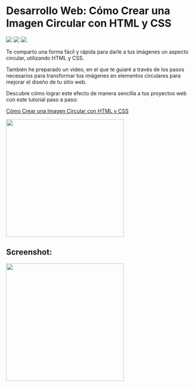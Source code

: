 # Desarrollo Web: Cómo Crear una Imagen Circular con HTML y CSS

<span><img src="https://img.shields.io/badge/HTML5-E34F26?style=for-the-badge&logo=html5&logoColor=white"/></span>
<span><img src="https://img.shields.io/badge/CSS3-1572B6?style=for-the-badge&logo=css3&logoColor=white"/></span>
<span><img src="https://img.shields.io/badge/VSCode-0078D4?style=for-the-badge&logo=visual%20studio%20code&logoColor=white"/></span>

Te comparto una forma fácil y rápida para darle a tus imágenes un aspecto circular, utilizando HTML y CSS. 

También he preparado un video, en el que te guiaré a través de los pasos necesarios para transformar tus imágenes en elementos circulares para mejorar el diseño de tu sitio web. 

Descubre cómo lograr este efecto de manera sencilla a tus proyectos web con este tutorial paso a paso:  

<a href="https://www.youtube.com/watch?v=mK3ucha0q4Y">Cómo Crear una Imagen Circular con HTML y CSS</a>

<img src="https://github.com/VintaBytes/Avatar-Circular-Facil/blob/main/portada.jpeg?raw=true" width="320px">

## Screenshot:
<img src="https://github.com/VintaBytes/Avatar-Circular-Facil/blob/main/screenshot.png?raw=true" width="320px">
